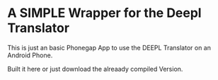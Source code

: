 # A  SIMPLE Wrapper for the Deepl Translator

This is just an basic Phonegap App to use the DEEPL Translator on an Android Phone.

Built it here or just download the alreaady compiled Version.




